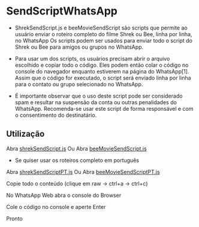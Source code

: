 # SendScriptWhatsApp

- ShrekSendScript.js e beeMovieSendScript são scripts que permite ao usuário enviar o roteiro completo do filme Shrek ou Bee, linha por linha, no WhatsApp
Os scripts podem ser usados para enviar todo o script do Shrek ou Bee para amigos ou grupos no WhatsApp.

- Para usar um dos scripts, os usuários precisam abrir o arquivo escolhido e copiar todo o código. Eles podem então colar o código no console do navegador enquanto estiverem na página do WhatsApp[1]. Assim que o código for executado, o script será enviado linha por linha para o contato ou grupo selecionado no WhatsApp.

- É importante observar que o uso deste script pode ser considerado spam e resultar na suspensão da conta ou outras penalidades do WhatsApp. Recomenda-se usar este script de forma responsável e com o consentimento do destinatário.

## Utilização

Abra [shrekSendScript.js](https://github.com/Matt-Fontes/SendScriptWhatsApp/blob/main/shrekSendScript.js)
Ou
Abra [beeMovieSendScript.js](https://github.com/Matt-Fontes/SendScriptWhatsApp/blob/main/beeMovieSendScript.js)

- Se quiser usar os roteiros completo em português

Abra [shrekSendScriptPT.js](https://github.com/Matt-Fontes/SendScriptWhatsApp/blob/main/shrekSendScript.js)
Ou
Abra [beeMovieSendScriptPT.js](https://github.com/Matt-Fontes/SendScriptWhatsApp/blob/main/beeMovieSendScript.js)

Copie todo o conteúdo (clique em raw -> ctrl+a -> ctrl+c)

No WhatsApp Web abra o console do Browser

Cole o código no console e aperte Enter

Pronto

